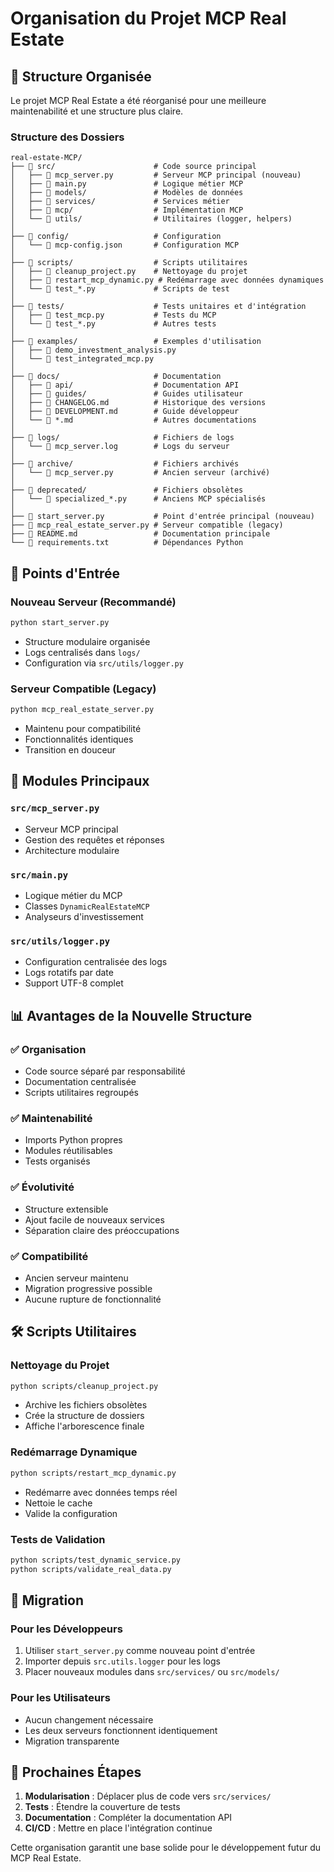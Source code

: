 # Organisation du Projet MCP Real Estate

## 📁 Structure Organisée

Le projet MCP Real Estate a été réorganisé pour une meilleure maintenabilité et une structure plus claire.

### Structure des Dossiers

```
real-estate-MCP/
├── 📂 src/                      # Code source principal
│   ├── 🐍 mcp_server.py         # Serveur MCP principal (nouveau)
│   ├── 🐍 main.py               # Logique métier MCP
│   ├── 📂 models/               # Modèles de données
│   ├── 📂 services/             # Services métier
│   ├── 📂 mcp/                  # Implémentation MCP
│   └── 📂 utils/                # Utilitaires (logger, helpers)
│
├── 📂 config/                   # Configuration
│   └── 📄 mcp-config.json       # Configuration MCP
│
├── 📂 scripts/                  # Scripts utilitaires
│   ├── 🐍 cleanup_project.py    # Nettoyage du projet
│   ├── 🐍 restart_mcp_dynamic.py # Redémarrage avec données dynamiques
│   └── 🐍 test_*.py             # Scripts de test
│
├── 📂 tests/                    # Tests unitaires et d'intégration
│   ├── 🐍 test_mcp.py           # Tests du MCP
│   └── 🐍 test_*.py             # Autres tests
│
├── 📂 examples/                 # Exemples d'utilisation
│   ├── 🐍 demo_investment_analysis.py
│   └── 🐍 test_integrated_mcp.py
│
├── 📂 docs/                     # Documentation
│   ├── 📂 api/                  # Documentation API
│   ├── 📂 guides/               # Guides utilisateur
│   ├── 📄 CHANGELOG.md          # Historique des versions
│   ├── 📄 DEVELOPMENT.md        # Guide développeur
│   └── 📄 *.md                  # Autres documentations
│
├── 📂 logs/                     # Fichiers de logs
│   └── 📄 mcp_server.log        # Logs du serveur
│
├── 📂 archive/                  # Fichiers archivés
│   └── 📄 mcp_server.py         # Ancien serveur (archivé)
│
├── 📂 deprecated/               # Fichiers obsolètes
│   └── 🐍 specialized_*.py      # Anciens MCP spécialisés
│
├── 🐍 start_server.py           # Point d'entrée principal (nouveau)
├── 🐍 mcp_real_estate_server.py # Serveur compatible (legacy)
├── 📄 README.md                 # Documentation principale
└── 📄 requirements.txt          # Dépendances Python
```

## 🚀 Points d'Entrée

### Nouveau Serveur (Recommandé)
```bash
python start_server.py
```
- Structure modulaire organisée
- Logs centralisés dans `logs/`
- Configuration via `src/utils/logger.py`

### Serveur Compatible (Legacy)
```bash
python mcp_real_estate_server.py
```
- Maintenu pour compatibilité
- Fonctionnalités identiques
- Transition en douceur

## 🔧 Modules Principaux

### `src/mcp_server.py`
- Serveur MCP principal
- Gestion des requêtes et réponses
- Architecture modulaire

### `src/main.py`
- Logique métier du MCP
- Classes `DynamicRealEstateMCP`
- Analyseurs d'investissement

### `src/utils/logger.py`
- Configuration centralisée des logs
- Logs rotatifs par date
- Support UTF-8 complet

## 📊 Avantages de la Nouvelle Structure

### ✅ Organisation
- Code source séparé par responsabilité
- Documentation centralisée
- Scripts utilitaires regroupés

### ✅ Maintenabilité
- Imports Python propres
- Modules réutilisables
- Tests organisés

### ✅ Évolutivité
- Structure extensible
- Ajout facile de nouveaux services
- Séparation claire des préoccupations

### ✅ Compatibilité
- Ancien serveur maintenu
- Migration progressive possible
- Aucune rupture de fonctionnalité

## 🛠️ Scripts Utilitaires

### Nettoyage du Projet
```bash
python scripts/cleanup_project.py
```
- Archive les fichiers obsolètes
- Crée la structure de dossiers
- Affiche l'arborescence finale

### Redémarrage Dynamique
```bash
python scripts/restart_mcp_dynamic.py
```
- Redémarre avec données temps réel
- Nettoie le cache
- Valide la configuration

### Tests de Validation
```bash
python scripts/test_dynamic_service.py
python scripts/validate_real_data.py
```

## 📝 Migration

### Pour les Développeurs
1. Utiliser `start_server.py` comme nouveau point d'entrée
2. Importer depuis `src.utils.logger` pour les logs
3. Placer nouveaux modules dans `src/services/` ou `src/models/`

### Pour les Utilisateurs
- Aucun changement nécessaire
- Les deux serveurs fonctionnent identiquement
- Migration transparente

## 🔮 Prochaines Étapes

1. **Modularisation** : Déplacer plus de code vers `src/services/`
2. **Tests** : Étendre la couverture de tests
3. **Documentation** : Compléter la documentation API
4. **CI/CD** : Mettre en place l'intégration continue

Cette organisation garantit une base solide pour le développement futur du MCP Real Estate.
